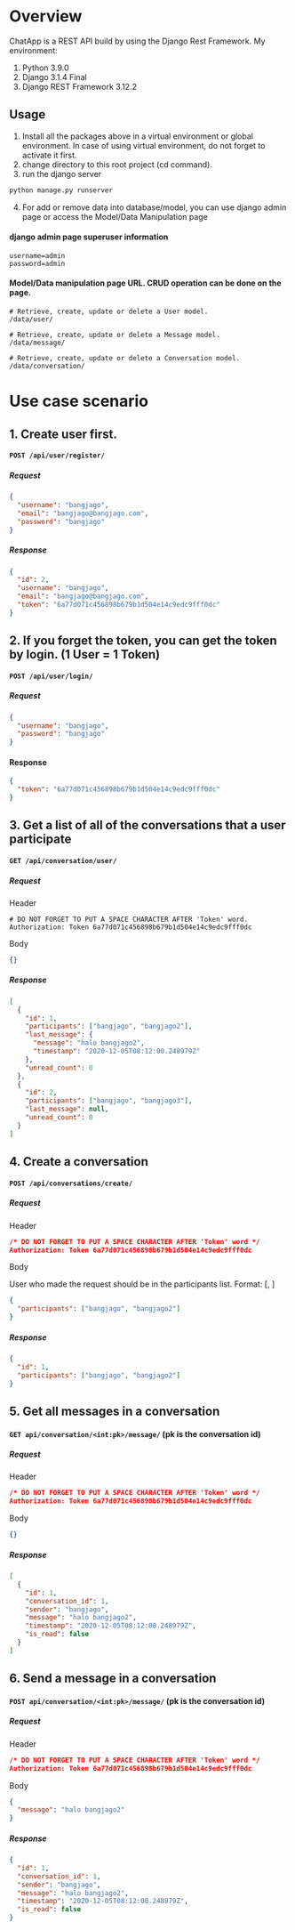 # Overview

ChatApp is a REST API build by using the Django Rest Framework. My environment:

1. Python 3.9.0
2. Django 3.1.4 Final
3. Django REST Framework 3.12.2

## Usage

1. Install all the packages above in a virtual environment or global environment. In case of using virtual environment, do not forget to activate it first.
2. change directory to this root project (cd command).
3. run the django server

```bash
python manage.py runserver
```

4. For add or remove data into database/model, you can use django admin page or access the Model/Data Manipulation page

#### django admin page superuser information

```
username=admin
password=admin
```

#### Model/Data manipulation page URL. CRUD operation can be done on the page.

```
# Retrieve, create, update or delete a User model.
/data/user/

# Retrieve, create, update or delete a Message model.
/data/message/

# Retrieve, create, update or delete a Conversation model.
/data/conversation/
```

# Use case scenario

## 1. Create user first.

#### `POST /api/user/register/`

##### Request

```json
{
  "username": "bangjago",
  "email": "bangjago@bangjago.com",
  "password": "bangjago"
}
```

##### Response

```json
{
  "id": 2,
  "username": "bangjago",
  "email": "bangjago@bangjago.com",
  "token": "6a77d071c456898b679b1d504e14c9edc9fff0dc"
}
```

## 2. If you forget the token, you can get the token by login. (1 User = 1 Token)

#### `POST /api/user/login/`

##### Request

```json
{
  "username": "bangjago",
  "password": "bangjago"
}
```

#### Response

```json
{
  "token": "6a77d071c456898b679b1d504e14c9edc9fff0dc"
}
```

## 3. Get a list of all of the conversations that a user participate

#### `GET /api/conversation/user/`

##### Request

Header

```
# DO NOT FORGET TO PUT A SPACE CHARACTER AFTER 'Token' word.
Authorization: Token 6a77d071c456898b679b1d504e14c9edc9fff0dc
```

Body

```json
{}
```

##### Response

```json
[
  {
    "id": 1,
    "participants": ["bangjago", "bangjago2"],
    "last_message": {
      "message": "halo bangjago2",
      "timestamp": "2020-12-05T08:12:00.248979Z"
    },
    "unread_count": 0
  },
  {
    "id": 2,
    "participants": ["bangjago", "bangjago3"],
    "last_message": null,
    "unread_count": 0
  }
]
```

## 4. Create a conversation

#### `POST /api/conversations/create/`

##### Request

Header

```json
/* DO NOT FORGET TO PUT A SPACE CHARACTER AFTER 'Token' word */
Authorization: Token 6a77d071c456898b679b1d504e14c9edc9fff0dc
```

Body

User who made the request should be in the participants list.
Format: [<username1>, <username2>]

```json
{
  "participants": ["bangjago", "bangjago2"]
}
```

##### Response

```json
{
  "id": 1,
  "participants": ["bangjago", "bangjago2"]
}
```

## 5. Get all messages in a conversation

#### `GET api/conversation/<int:pk>/message/` (pk is the conversation id)

##### Request

Header

```json
/* DO NOT FORGET TO PUT A SPACE CHARACTER AFTER 'Token' word */
Authorization: Token 6a77d071c456898b679b1d504e14c9edc9fff0dc
```

Body

```json
{}
```

##### Response

```json
[
  {
    "id": 1,
    "conversation_id": 1,
    "sender": "bangjago",
    "message": "halo bangjago2",
    "timestamp": "2020-12-05T08:12:00.248979Z",
    "is_read": false
  }
]
```

## 6. Send a message in a conversation

#### `POST api/conversation/<int:pk>/message/` (pk is the conversation id)

##### Request

Header

```json
/* DO NOT FORGET TO PUT A SPACE CHARACTER AFTER 'Token' word */
Authorization: Token 6a77d071c456898b679b1d504e14c9edc9fff0dc
```

Body

```json
{
  "message": "halo bangjago2"
}
```

##### Response

```json
{
  "id": 1,
  "conversation_id": 1,
  "sender": "bangjago",
  "message": "halo bangjago2",
  "timestamp": "2020-12-05T08:12:00.248979Z",
  "is_read": false
}
```
